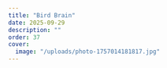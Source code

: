 ```yaml
---
title: "Bird Brain"
date: 2025-09-29
description: ""
order: 37
cover:
  image: "/uploads/photo-1757014181817.jpg"
---
```


